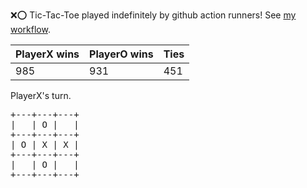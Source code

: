 :x::o: Tic-Tac-Toe played indefinitely by github action runners! See [my workflow](.github/workflows/play.yaml).

|PlayerX wins|PlayerO wins|Ties|
|-|-|-|
|985|931|451|

PlayerX's turn.

<pre>
+---+---+---+
|   | O |   |
+---+---+---+
| O | X | X |
+---+---+---+
|   | O |   |
+---+---+---+
</pre>